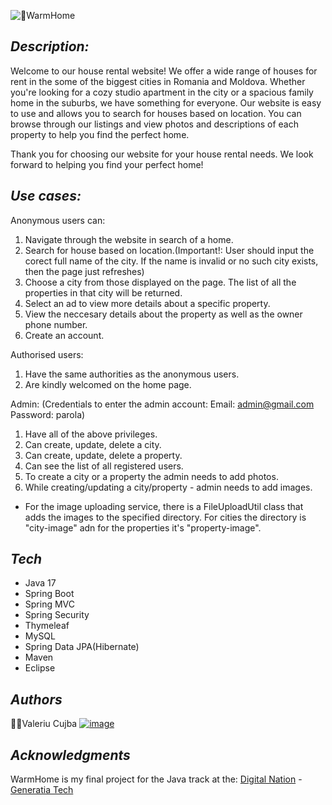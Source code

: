 ![🏡WarmHome](https://user-images.githubusercontent.com/102542868/208936422-f50d595c-1341-48b4-a559-7b99b283727c.png)

## _Description:_
Welcome to our house rental website! We offer a wide range of houses for rent in the some of the biggest cities in Romania and Moldova. Whether you're looking for a cozy studio apartment in the city or a spacious family home in the suburbs, we have something for everyone. Our website is easy to use and allows you to search for houses based on location. You can browse through our listings and view photos and descriptions of each property to help you find the perfect home.

Thank you for choosing our website for your house rental needs. We look forward to helping you find your perfect home!

## _Use cases:_

Anonymous users can:
1. Navigate through the website in search of a home.
2. Search for house based on location.(Important!: User should input the corect full name of the city. If the name is invalid or no such city exists, then the page just refreshes)
3. Choose a city from those displayed on the page. The list of all the properties in that city will be returned.
4. Select an ad to view more details about a specific property.
5. View the neccesary details about the property as well as the owner phone number. 
6. Create an account.

Authorised users:
1. Have the same authorities as the anonymous users.
2. Are kindly welcomed on the home page.

Admin: 
(Credentials to enter the admin account: 
Email: admin@gmail.com
Password: parola)
1. Have all of the above privileges.
2. Can create, update, delete a city.
3. Can create, update, delete a property.
4. Can see the list of all registered users.
5. To create a city or a property the admin needs to add photos. 
6. While creating/updating a city/property - admin needs to add images.

- For the image uploading service, there is a FileUploadUtil class that adds the images to the specified directory. For cities the directory is "city-image" adn for the properties it's "property-image".  


## _Tech_

- Java 17
- Spring Boot
- Spring MVC
- Spring Security
- Thymeleaf
- MySQL
- Spring Data JPA(Hibernate)
- Maven
- Eclipse

## _Authors_

👨‍💻Valeriu Cujba
[![image](https://img.shields.io/badge/LinkedIn-0077B5?style=for-the-badge&logo=linkedin&logoColor=white)](https://www.linkedin.com/in/valeriu-cujba/)
## _Acknowledgments_
WarmHome is my final project for the Java track at the: 
[Digital Nation](https://digitalnation.ro/) - [Generatia Tech](https://generatiatech.ro/)
